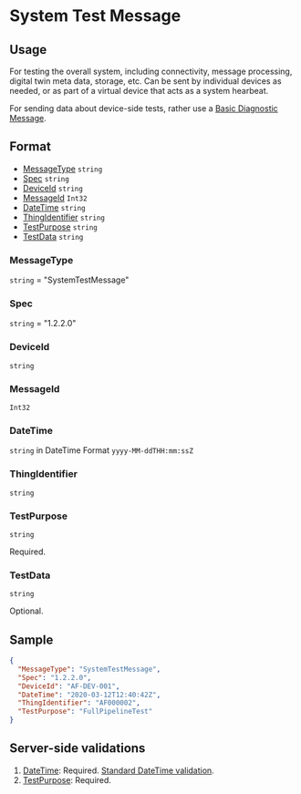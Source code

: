 # System Test Message
## Usage
For testing the overall system, including connectivity, message processing, digital twin meta data, storage, etc. Can be sent by individual devices as needed, or as part of a virtual device that acts as a system hearbeat.

For sending data about device-side tests, rather use a [Basic Diagnostic Message](BasicDiagnosticMessage.md).

## Format
* [MessageType](#messagetype) ```string```
* [Spec](#spec) ```string```
* [DeviceId](#deviceid) ```string```
* [MessageId](#messageid) ```Int32```
* [DateTime](#datetime) ```string```
* [ThingIdentifier](#thingidentifier) ```string```
* [TestPurpose](#testpurpose) ```string```
* [TestData](#testprocess) ```string```

### MessageType
```string``` = "SystemTestMessage"
### Spec
```string``` = "1.2.2.0"
### DeviceId
```string``` 
### MessageId
```Int32```
### DateTime
```string``` in DateTime Format ```yyyy-MM-ddTHH:mm:ssZ```
### ThingIdentifier
```string```
### TestPurpose
```string```

Required.
### TestData
```string```

Optional.
## Sample
```JSON
{
  "MessageType": "SystemTestMessage",
  "Spec": "1.2.2.0",
  "DeviceId": "AF-DEV-001",
  "DateTime": "2020-03-12T12:40:42Z",
  "ThingIdentifier": "AF000002",
  "TestPurpose": "FullPipelineTest"
}
```
## Server-side validations
1.	[DateTime](#datetime): Required. [Standard DateTime validation](../00-UsageNotes/DateTime-Formatting.md#standardddateTimevalidation).
2.  [TestPurpose](#testpurpose): Required.

